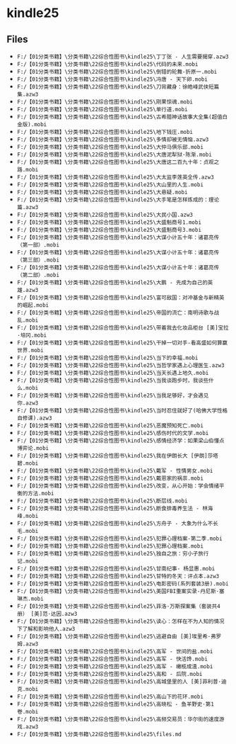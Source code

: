 # kindle25

## Files

- `F:/【01分类书籍】\分类书籍\22综合性图书\kindle25\丁丁张 - 人生需要揭穿.azw3`
- `F:/【01分类书籍】\分类书籍\22综合性图书\kindle25\代码的未来.mobi`
- `F:/【01分类书籍】\分类书籍\22综合性图书\kindle25\倒错的轮舞-折原一.mobi`
- `F:/【01分类书籍】\分类书籍\22综合性图书\kindle25\冯唐 - 天下卵.mobi`
- `F:/【01分类书籍】\分类书籍\22综合性图书\kindle25\刀背藏身：徐皓峰武侠短篇集.azw3`
- `F:/【01分类书籍】\分类书籍\22综合性图书\kindle25\刚果惊魂.mobi`
- `F:/【01分类书籍】\分类书籍\22综合性图书\kindle25\单行道.mobi`
- `F:/【01分类书籍】\分类书籍\22综合性图书\kindle25\古希腊神话故事大全集(超值白金版).mobi`
- `F:/【01分类书籍】\分类书籍\22综合性图书\kindle25\地下钱庄.mobi`
- `F:/【01分类书籍】\分类书籍\22综合性图书\kindle25\多情却被无情恼.azw3`
- `F:/【01分类书籍】\分类书籍\22综合性图书\kindle25\大仲马俱乐部.mobi`
- `F:/【01分类书籍】\分类书籍\22综合性图书\kindle25\大唐泥犁狱·陈渐.mobi`
- `F:/【01分类书籍】\分类书籍\22综合性图书\kindle25\大唐这二百九十年：贞观之路.mobi`
- `F:/【01分类书籍】\分类书籍\22综合性图书\kindle25\大太监李莲英全传.azw3`
- `F:/【01分类书籍】\分类书籍\22综合性图书\kindle25\大山里的人生.mobi`
- `F:/【01分类书籍】\分类书籍\22综合性图书\kindle25\大悬疑.mobi`
- `F:/【01分类书籍】\分类书籍\22综合性图书\kindle25\大手笔是怎样炼成的：理论篇.azw3`
- `F:/【01分类书籍】\分类书籍\22综合性图书\kindle25\大民小国.azw3`
- `F:/【01分类书籍】\分类书籍\22综合性图书\kindle25\大盛魁商号1.mobi`
- `F:/【01分类书籍】\分类书籍\22综合性图书\kindle25\大盛魁商号3.mobi`
- `F:/【01分类书籍】\分类书籍\22综合性图书\kindle25\大谋小计五十年：诸葛亮传（第一部）.mobi`
- `F:/【01分类书籍】\分类书籍\22综合性图书\kindle25\大谋小计五十年：诸葛亮传（第三部）.mobi`
- `F:/【01分类书籍】\分类书籍\22综合性图书\kindle25\大谋小计五十年：诸葛亮传（第二部）.mobi`
- `F:/【01分类书籍】\分类书籍\22综合性图书\kindle25\大鹏 - 先成为自己的英雄.azw3`
- `F:/【01分类书籍】\分类书籍\22综合性图书\kindle25\富可敌国：对冲基金与新精英的崛起.mobi`
- `F:/【01分类书籍】\分类书籍\22综合性图书\kindle25\帝国的流亡：南明诗歌与战乱.mobi`
- `F:/【01分类书籍】\分类书籍\22综合性图书\kindle25\带着我去化妆品柜台 [美]宝拉·培冈.mobi`
- `F:/【01分类书籍】\分类书籍\22综合性图书\kindle25\干掉一切对手-看高盛如何算赢世界.mobi`
- `F:/【01分类书籍】\分类书籍\22综合性图书\kindle25\当下的幸福.mobi`
- `F:/【01分类书籍】\分类书籍\22综合性图书\kindle25\当哲学家遇上心理医生.azw3`
- `F:/【01分类书籍】\分类书籍\22综合性图书\kindle25\当天长遇上地久.mobi`
- `F:/【01分类书籍】\分类书籍\22综合性图书\kindle25\当我谈跑步时，我谈些什么.mobi`
- `F:/【01分类书籍】\分类书籍\22综合性图书\kindle25\当我足够好，才会遇见你.azw3`
- `F:/【01分类书籍】\分类书籍\22综合性图书\kindle25\当时忍住就好了(哈佛大学性格自修课).azw3`
- `F:/【01分类书籍】\分类书籍\22综合性图书\kindle25\恶魔预知死亡.mobi`
- `F:/【01分类书籍】\分类书籍\22综合性图书\kindle25\感伤时代的文学.mobi`
- `F:/【01分类书籍】\分类书籍\22综合性图书\kindle25\感情经济学：如果梁山伯懂点博弈论.mobi`
- `F:/【01分类书籍】\分类书籍\22综合性图书\kindle25\我在伊朗长大 [伊朗]莎塔碧.mobi`
- `F:/【01分类书籍】\分类书籍\22综合性图书\kindle25\戴军 - 性情男女.mobi`
- `F:/【01分类书籍】\分类书籍\22综合性图书\kindle25\戴恩家的祸祟.mobi`
- `F:/【01分类书籍】\分类书籍\22综合性图书\kindle25\改变，从心开始：学会情绪平衡的方法.mobi`
- `F:/【01分类书籍】\分类书籍\22综合性图书\kindle25\断层线.mobi`
- `F:/【01分类书籍】\分类书籍\22综合性图书\kindle25\断食排毒养生法 - 林海峰.mobi`
- `F:/【01分类书籍】\分类书籍\22综合性图书\kindle25\方舟子 - 大象为什么不长毛.mobi`
- `F:/【01分类书籍】\分类书籍\22综合性图书\kindle25\犯罪心理档案-第二季.mobi`
- `F:/【01分类书籍】\分类书籍\22综合性图书\kindle25\犯罪心理档案.mobi`
- `F:/【01分类书籍】\分类书籍\22综合性图书\kindle25\独自之旅：穷小子旅行记.mobi`
- `F:/【01分类书籍】\分类书籍\22综合性图书\kindle25\甘南纪事- 杨显惠.mobi`
- `F:/【01分类书籍】\分类书籍\22综合性图书\kindle25\甘特的冬天：评点本.azw3`
- `F:/【01分类书籍】\分类书籍\22综合性图书\kindle25\电影密码(系列套装3册).mobi`
- `F:/【01分类书籍】\分类书籍\22综合性图书\kindle25\美国FBI重案实录-丹尼斯·塞琳杰.mobi`
- `F:/【01分类书籍】\分类书籍\22综合性图书\kindle25\菲洛·万斯探案集（套装共4册） [美]范·达因.azw3`
- `F:/【01分类书籍】\分类书籍\22综合性图书\kindle25\读心：怎样在不为人知的情况下了解和影响他人.azw3`
- `F:/【01分类书籍】\分类书籍\22综合性图书\kindle25\逃避自由 [美]埃里希·弗罗姆.azw3`
- `F:/【01分类书籍】\分类书籍\22综合性图书\kindle25\高军 - 世间的盐.mobi`
- `F:/【01分类书籍】\分类书籍\22综合性图书\kindle25\高军 - 快活馋.mobi`
- `F:/【01分类书籍】\分类书籍\22综合性图书\kindle25\高军 - 橄榄成渣.mobi`
- `F:/【01分类书籍】\分类书籍\22综合性图书\kindle25\高和 - 后院.mobi`
- `F:/【01分类书籍】\分类书籍\22综合性图书\kindle25\高城堡里的人 [美]菲利普·迪克.mobi`
- `F:/【01分类书籍】\分类书籍\22综合性图书\kindle25\高山下的花环.mobi`
- `F:/【01分类书籍】\分类书籍\22综合性图书\kindle25\高晓松 - 鱼羊野史·第1卷.mobi`
- `F:/【01分类书籍】\分类书籍\22综合性图书\kindle25\高频交易员：华尔街的速度游戏.azw3`
- `F:/【01分类书籍】\分类书籍\22综合性图书\kindle25\files.md`

